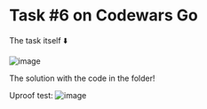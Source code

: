# Task #6 on Codewars Go

The task itself :arrow_down: 

![image](https://user-images.githubusercontent.com/107930591/177170881-b0e16ca2-8292-409d-87f5-e5a654ee1adb.png)

The solution with the code in the folder!

Uproof test:
![image](https://user-images.githubusercontent.com/107930591/177171059-525df000-9484-4ecb-8a12-00f0c8c29529.png)


